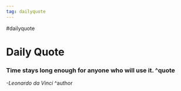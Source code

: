 ```yaml
---
tag: dailyquote
---
```


#dailyquote

# Daily Quote

### Time stays long enough for anyone who will use it. ^quote
*-Leonardo da Vinci* ^author
